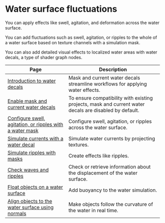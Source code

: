 # Water surface fluctuations

You can apply effects like swell, agitation, and deformation across the water surface.

You can add fluctuations such as swell, agitation, or ripples to the whole of a water surface based on texture channels with a simulation mask.

You can also add detailed visual effects to localized water areas with water decals, a type of shader graph nodes.

| **Page**                                                                                            | **Description**                                                                                        |
|-----------------------------------------------------------------------------------------------------|--------------------------------------------------------------------------------------------------------|
| [Introduction to water decals](introduction-to-water-decals.md)                                     | Mask and current water decals streamline workflows for applying water effects.                         |
| [Enable mask and current water decals](enable-mask-and-current-water-decals.md)                     | To ensure compatibility with existing projects, mask and current water decals are disabled by default. |
| [Configure swell, agitation, or ripples with a water mask](add-swell-agitation-or-ripples.md)       | Configure swell, agitation, or ripples across the water surface.                                       |
| [Simulate currents with a water decal](simulating-currents-with-water-decals.md)                    | Simulate water currents by projecting textures.                                                        |
| [Simulate ripples with masks](simulating-foam-or-ripples-with-masks.md)                             | Create effects like ripples.                                                                           |
| [Check waves and ripples](add-caustics-and-foam-and-check-waves-and-ripples.md)                     | Check or retrieve information about the displacement of the water surface.                             |
| [Float objects on a water surface](float-objects-on-a-water-surface.md)                             | Add buoyancy to the water simulation.                                                                  |
| [Align objects to the water surface using normals](align-objects-to-water-surface-using-normals.md) | Make objects follow the curvature of the water in real time.                                           |

